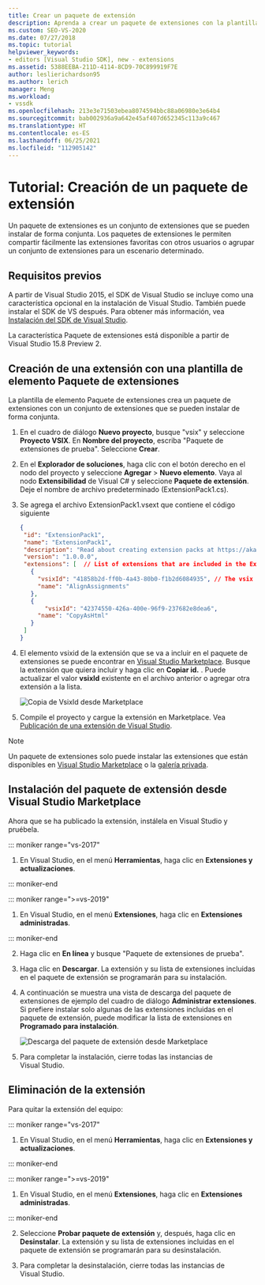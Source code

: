 ```yaml
---
title: Crear un paquete de extensión
description: Aprenda a crear un paquete de extensiones con la plantilla de elemento Paquete de extensiones.
ms.custom: SEO-VS-2020
ms.date: 07/27/2018
ms.topic: tutorial
helpviewer_keywords:
- editors [Visual Studio SDK], new - extensions
ms.assetid: 5388EEBA-211D-4114-8CD9-70C899919F7E
author: leslierichardson95
ms.author: lerich
manager: Meng
ms.workload:
- vssdk
ms.openlocfilehash: 213e3e71503ebea8074594bbc88a06980e3e64b4
ms.sourcegitcommit: bab002936a9a642e45af407d652345c113a9c467
ms.translationtype: HT
ms.contentlocale: es-ES
ms.lasthandoff: 06/25/2021
ms.locfileid: "112905142"
---
```

# <a name="walkthrough-create-an-extension-pack"></a>Tutorial: Creación de un paquete de extensión

Un paquete de extensiones es un conjunto de extensiones que se pueden instalar de forma conjunta. Los paquetes de extensiones le permiten compartir fácilmente las extensiones favoritas con otros usuarios o agrupar un conjunto de extensiones para un escenario determinado.

## <a name="prerequisites"></a>Requisitos previos

A partir de Visual Studio 2015, el SDK de Visual Studio se incluye como una característica opcional en la instalación de Visual Studio. También puede instalar el SDK de VS después. Para obtener más información, vea [Instalación del SDK de Visual Studio](../extensibility/installing-the-visual-studio-sdk.md).

La característica Paquete de extensiones está disponible a partir de Visual Studio 15.8 Preview 2.

## <a name="create-an-extension-with-an-extension-pack-item-template"></a>Creación de una extensión con una plantilla de elemento Paquete de extensiones

La plantilla de elemento Paquete de extensiones crea un paquete de extensiones con un conjunto de extensiones que se pueden instalar de forma conjunta.

1. En el cuadro de diálogo **Nuevo proyecto**, busque "vsix" y seleccione **Proyecto VSIX**. En **Nombre del proyecto**, escriba "Paquete de extensiones de prueba". Seleccione **Crear**.

2. En el **Explorador de soluciones**, haga clic con el botón derecho en el nodo del proyecto y seleccione **Agregar** > **Nuevo elemento**. Vaya al nodo **Extensibilidad** de Visual C# y seleccione **Paquete de extensión**. Deje el nombre de archivo predeterminado (ExtensionPack1.cs).

3. Se agrega el archivo ExtensionPack1.vsext que contiene el código siguiente

   ```json
   {
    "id": "ExtensionPack1",
    "name": "ExtensionPack1",
    "description": "Read about creating extension packs at https://aka.ms/vsextpack",
    "version": "1.0.0.0",
    "extensions": [  // List of extensions that are included in the Extension Pack.
      {
        "vsixId": "41858b2d-ff0b-4a43-80b0-f1b2d6084935", // The vsix id of the extension you want to   include.
        "name": "AlignAssignments"
      },
      {
          "vsixId": "42374550-426a-400e-96f9-237682e8dea6",
        "name": "CopyAsHtml"
      }
    ]
   }
   ```

4. El elemento vsixid de la extensión que se va a incluir en el paquete de extensiones se puede encontrar en [Visual Studio Marketplace](https://marketplace.visualstudio.com/). Busque la extensión que quiera incluir y haga clic en **Copiar id.** . Puede actualizar el valor **vsixId** existente en el archivo anterior o agregar otra extensión a la lista.

    ![Copia de VsixId desde Marketplace](media/vsixid-marketplace.png)

5. Compile el proyecto y cargue la extensión en Marketplace. Vea [Publicación de una extensión de Visual Studio](../extensibility/walkthrough-publishing-a-visual-studio-extension.md).

> [!NOTE]
> Un paquete de extensiones solo puede instalar las extensiones que están disponibles en [Visual Studio Marketplace](https://marketplace.visualstudio.com/) o la [galería privada](../extensibility/how-to-create-an-atom-feed-for-a-private-gallery.md).

## <a name="install-the-extension-pack-from-the-visual-studio-marketplace"></a>Instalación del paquete de extensión desde Visual Studio Marketplace

Ahora que se ha publicado la extensión, instálela en Visual Studio y pruébela.

::: moniker range="vs-2017"

1. En Visual Studio, en el menú **Herramientas**, haga clic en **Extensiones y actualizaciones**.

::: moniker-end

::: moniker range=">=vs-2019"

1. En Visual Studio, en el menú **Extensiones**, haga clic en **Extensiones administradas**.

::: moniker-end

2. Haga clic en **En línea** y busque "Paquete de extensiones de prueba".

3. Haga clic en **Descargar**. La extensión y su lista de extensiones incluidas en el paquete de extensión se programarán para su instalación.

4. A continuación se muestra una vista de descarga del paquete de extensiones de ejemplo del cuadro de diálogo **Administrar extensiones**. Si prefiere instalar solo algunas de las extensiones incluidas en el paquete de extensión, puede modificar la lista de extensiones en **Programado para instalación**.

    ![Descarga del paquete de extensión desde Marketplace](media/vside-extensionpack.png)

5. Para completar la instalación, cierre todas las instancias de Visual Studio.

## <a name="remove-the-extension"></a>Eliminación de la extensión

Para quitar la extensión del equipo:

::: moniker range="vs-2017"

1. En Visual Studio, en el menú **Herramientas**, haga clic en **Extensiones y actualizaciones**.

::: moniker-end

::: moniker range=">=vs-2019"

1. En Visual Studio, en el menú **Extensiones**, haga clic en **Extensiones administradas**.

::: moniker-end

2. Seleccione **Probar paquete de extensión** y, después, haga clic en **Desinstalar**. La extensión y su lista de extensiones incluidas en el paquete de extensión se programarán para su desinstalación.

3. Para completar la desinstalación, cierre todas las instancias de Visual Studio.
